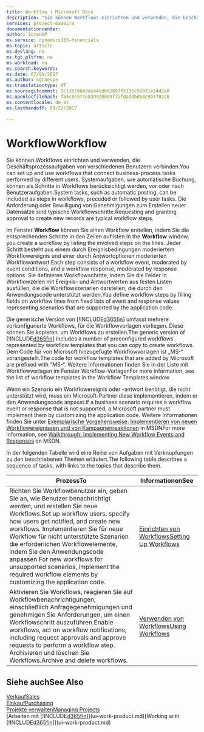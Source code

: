 ```yaml
---
title: Workflow | Microsoft Docs
description: "Sie können Workflows einrichten und verwenden, die Geschäftsprozessaufgaben von verschiedenen Benutzern verbinden. Systemaufgaben, wie automatische Buchung, können als Schritte in Workflows berücksichtigt werden, vor oder nach Benutzeraufgaben. Die Anforderung oder Bewilligung von Genehmigungen zum Erstellen neuer Datensätze sind typische Workflowschritte."
services: project-madeira
documentationcenter: 
author: SorenGP
ms.service: dynamics365-financials
ms.topic: article
ms.devlang: na
ms.tgt_pltfrm: na
ms.workload: na
ms.search.keywords: 
ms.date: 07/01/2017
ms.author: sgroespe
ms.translationtype: HT
ms.sourcegitcommit: 2c13559bb3dc44cdb61697f5135c5b931e34d2a8
ms.openlocfilehash: f65c0e577e839928809f7afda3dbdb4c9b7702c8
ms.contentlocale: de-at
ms.lasthandoff: 09/22/2017

---
```

# <a name="workflow"></a><span data-ttu-id="b30e9-105">Workflow</span><span class="sxs-lookup"><span data-stu-id="b30e9-105">Workflow</span></span>
<span data-ttu-id="b30e9-106">Sie können Workflows einrichten und verwenden, die Geschäftsprozessaufgaben von verschiedenen Benutzern verbinden.</span><span class="sxs-lookup"><span data-stu-id="b30e9-106">You can set up and use workflows that connect business-process tasks performed by different users.</span></span> <span data-ttu-id="b30e9-107">Systemaufgaben, wie automatische Buchung, können als Schritte in Workflows berücksichtigt werden, vor oder nach Benutzeraufgaben.</span><span class="sxs-lookup"><span data-stu-id="b30e9-107">System tasks, such as automatic posting, can be included as steps in workflows, preceded or followed by user tasks.</span></span> <span data-ttu-id="b30e9-108">Die Anforderung oder Bewilligung von Genehmigungen zum Erstellen neuer Datensätze sind typische Workflowschritte.</span><span class="sxs-lookup"><span data-stu-id="b30e9-108">Requesting and granting approval to create new records are typical workflow steps.</span></span>  

 <span data-ttu-id="b30e9-109">Im Fenster **Workflow** können Sie einen Workflow erstellen, indem Sie die entsprechenden Schritte in den Zeilen auflisten.</span><span class="sxs-lookup"><span data-stu-id="b30e9-109">In the **Workflow** window, you create a workflow by listing the involved steps on the lines.</span></span> <span data-ttu-id="b30e9-110">Jeder Schritt besteht aus einem durch Ereignisbedingungen moderiertem Workflowereignis und einer durch Antwortoptionen moderierten Workflowantwort.</span><span class="sxs-lookup"><span data-stu-id="b30e9-110">Each step consists of a workflow event, moderated by event conditions, and a workflow response, moderated by response options.</span></span> <span data-ttu-id="b30e9-111">Sie definieren Workflowschritte, indem Sie die Felder in Workflowzeilen mit Ereignis- und Antwortwerten aus festen Listen ausfüllen, die die Workflowszenarien darstellen, die durch den Anwendungscode unterstützt werden.</span><span class="sxs-lookup"><span data-stu-id="b30e9-111">You define workflow steps by filling fields on workflow lines from fixed lists of event and response values representing scenarios that are supported by the application code.</span></span>  

 <span data-ttu-id="b30e9-112">Die generische Version von [!INCLUDE[d365fin](includes/d365fin_md.md)] umfasst mehrere vorkonfigurierte Workflows, für die Workflowvorlagen vorliegen. Diese können Sie kopieren, um Workflows zu erstellen.</span><span class="sxs-lookup"><span data-stu-id="b30e9-112">The generic version of [!INCLUDE[d365fin](includes/d365fin_md.md)] includes a number of preconfigured workflows represented by workflow templates that you can copy to create workflows.</span></span> <span data-ttu-id="b30e9-113">Dem Code für von Microsoft hinzugefügte Workflowvorlagen ist „MS-“ vorangestellt.</span><span class="sxs-lookup"><span data-stu-id="b30e9-113">The code for workflow templates that are added by Microsoft are prefixed with “MS-“.</span></span> <span data-ttu-id="b30e9-114">Weitere Informationen finden Sie in der Liste mit Workflowvorlagen im Fenster Workflow-Vorlagen</span><span class="sxs-lookup"><span data-stu-id="b30e9-114">For more information, see the list of workflow templates in the Workflow Templates window.</span></span>  

 <span data-ttu-id="b30e9-115">Wenn ein Szenario ein Workflowereignis oder -antwort benötigt, die nicht unterstützt wird, muss ein Microsoft-Partner diese implementieren, indem er den Anwendungscode anpasst.</span><span class="sxs-lookup"><span data-stu-id="b30e9-115">If a business scenario requires a workflow event or response that is not supported, a Microsoft partner must implement them by customizing the application code.</span></span> <span data-ttu-id="b30e9-116">Weitere Informationen finden Sie unter [Exemplarische Vorgehensweise: Implementieren von neuen Workflowereignissen und von Kampagnenreaktionen](https://msdn.microsoft.com/en-us/library/mt574349.aspx) in MSDN</span><span class="sxs-lookup"><span data-stu-id="b30e9-116">For more information, see [Walkthrough: Implementing New Workflow Events and Responses](https://msdn.microsoft.com/en-us/library/mt574349.aspx) on MSDN.</span></span>  

 <span data-ttu-id="b30e9-117">In der folgenden Tabelle wird eine Reihe von Aufgaben mit Verknüpfungen zu den beschriebenen Themen erläutert.</span><span class="sxs-lookup"><span data-stu-id="b30e9-117">The following table describes a sequence of tasks, with links to the topics that describe them.</span></span>  

|<span data-ttu-id="b30e9-118">**Prozess**</span><span class="sxs-lookup"><span data-stu-id="b30e9-118">**To**</span></span>|<span data-ttu-id="b30e9-119">**Informationen**</span><span class="sxs-lookup"><span data-stu-id="b30e9-119">**See**</span></span>|  
|------------|-------------|  
|<span data-ttu-id="b30e9-120">Richten Sie Workflowbenutzer ein, geben Sie an, wie Benutzer benachrichtigt werden, und erstellen Sie neue Workflows.</span><span class="sxs-lookup"><span data-stu-id="b30e9-120">Set up workflow users, specify how users get notified, and create new workflows.</span></span> <span data-ttu-id="b30e9-121">Implementieren Sie für neue Workflow für nicht unterstützte Szenarien die erforderlichen Workflowelemente, indem Sie den Anwendungscode anpassen.</span><span class="sxs-lookup"><span data-stu-id="b30e9-121">For new workflows for unsupported scenarios, implement the required workflow elements by customizing the application code.</span></span>|[<span data-ttu-id="b30e9-122">Einrichten von Workflows</span><span class="sxs-lookup"><span data-stu-id="b30e9-122">Setting Up Workflows</span></span>](across-set-up-workflows.md)|  
|<span data-ttu-id="b30e9-123">Aktivieren Sie Workflows, reagieren Sie auf Workflowbenachrichtigungen, einschließlich Anfragegenehmigungen und genehmigen Sie Anforderungen, um einen Workflowschritt auszuführen.</span><span class="sxs-lookup"><span data-stu-id="b30e9-123">Enable workflows, act on workflow notifications, including request approvals and approve requests to perform a workflow step.</span></span> <span data-ttu-id="b30e9-124">Archivieren und löschen Sie Workflows.</span><span class="sxs-lookup"><span data-stu-id="b30e9-124">Archive and delete workflows.</span></span>|[<span data-ttu-id="b30e9-125">Verwenden von Workflows</span><span class="sxs-lookup"><span data-stu-id="b30e9-125">Using Workflows</span></span>](across-use-workflows.md)|  

## <a name="see-also"></a><span data-ttu-id="b30e9-126">Siehe auch</span><span class="sxs-lookup"><span data-stu-id="b30e9-126">See Also</span></span>  
[<span data-ttu-id="b30e9-127">Verkauf</span><span class="sxs-lookup"><span data-stu-id="b30e9-127">Sales</span></span>](sales-manage-sales.md)  
[<span data-ttu-id="b30e9-128">Einkauf</span><span class="sxs-lookup"><span data-stu-id="b30e9-128">Purchasing</span></span>](purchasing-manage-purchasing.md)  
[<span data-ttu-id="b30e9-129">Projekte verwalten</span><span class="sxs-lookup"><span data-stu-id="b30e9-129">Managing Projects</span></span>](projects-manage-projects.md)  
<span data-ttu-id="b30e9-130">[Arbeiten mit [!INCLUDE[d365fin](includes/d365fin_md.md)]](ui-work-product.md)</span><span class="sxs-lookup"><span data-stu-id="b30e9-130">[Working with [!INCLUDE[d365fin](includes/d365fin_md.md)]](ui-work-product.md)</span></span>

